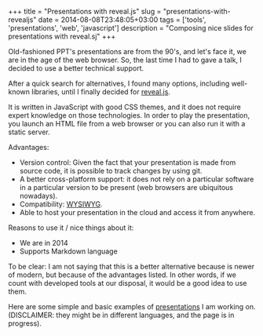 +++
title = "Presentations with reveal.js"
slug = "presentations-with-revealjs"
date = 2014-08-08T23:48:05+03:00
tags = ['tools', 'presentations', 'web', 'javascript']
description = "Composing nice slides for presentations with reveal.sj"
+++

Old-fashioned PPT\'s presentations are from the 90\'s, and let\'s face
it, we are in the age of the web browser. So, the last time I had to
gave a talk, I decided to use a better technical support.

After a quick search for alternatives, I found many options, including
well-known libraries, until I finally decided for
[reveal.js](https://lab.hakim.se/reveal-js/#/).

It is written in JavaScript with good CSS themes, and it does not
require expert knowledge on those technologies. In order to play the
presentation, you launch an HTML file from a web browser or you can also
run it with a static server.

Advantages:

-   Version control: Given the fact that your presentation is made from
    source code, it is possible to track changes by using git.
-   A better cross-platform support: it does not rely on a particular
    software in a particular version to be present (web browsers are
    ubiquitous nowadays).
-   Compatibility: [WYSIWYG](https://en.wikipedia.org/wiki/WYSIWYG).
-   Able to host your presentation in the cloud and access it from
    anywhere.

Reasons to use it / nice things about it:

-   We are in 2014
-   Supports Markdown language

To be clear: I am not saying that this is a better alternative because
is newer of modern, but because of the advantages listed. In other
words, if we count with developed tools at our disposal, it would be a
good idea to use them.

Here are some simple and basic examples of
[presentations](https://rmariano.github.io/presentations/) I am working
on. (DISCLAIMER: they might be in different languages, and the page is
in progress).
